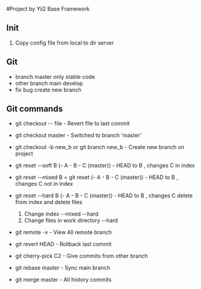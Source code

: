 #Project by Yii2 Base Framework

## Init
 1. Copy config file from local to dir server
 
## Git
 * branch master only stable code
 * other branch main develop
 * fix bug create new branch
 
## Git commands
 * git checkout -- file  - Revert file to last commit
 * git checkout master - Switched to branch 'master'
 * git checkout -b new_b or git branch new_b - Create new branch on project
 * git reset --soft B (- A - B - C (master)) - HEAD to B , changes C in index
 * git reset --mixed B = git reset (- A - B - C (master)) - HEAD to B , changes C not in index
 * git reset --hard B (- A - B - C (master)) - HEAD to B , changes C delete from index and delete files
 
    1. Change index --mixed --hard
    2. Change files in work directory --hard
 * git remote -v - View All remote branch
 * git revert HEAD  - Rollback last commit
 * git cherry-pick C2 - Give commits from other branch
 * git rebase master  - Sync main branch
 * git merge master - All history commits
     